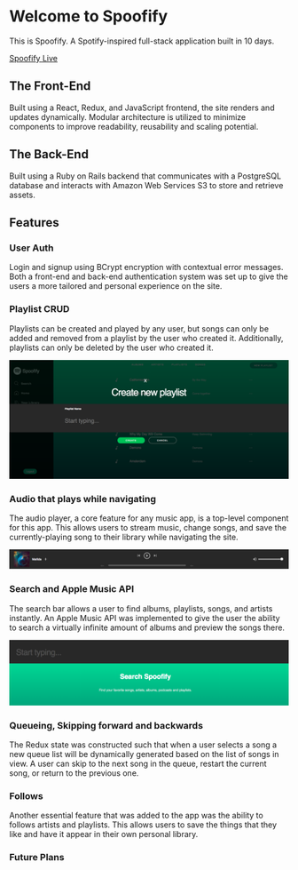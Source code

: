 # Welcome to Spoofify
This is Spoofify. A Spotify-inspired full-stack application built in 10 days.

[Spoofify Live](http://spoofify.avivazana.com/#/)

## The Front-End

Built using a React, Redux, and JavaScript frontend, the site renders and updates dynamically.
Modular architecture is utilized to minimize components to improve readability, reusability and scaling potential.

## The Back-End

Built using a Ruby on Rails backend that communicates with a PostgreSQL database and interacts with Amazon Web Services S3 to store and retrieve assets.

## Features

### User Auth
Login and signup using BCrypt encryption with contextual error messages. Both a front-end and back-end authentication system was set up to give the users a more tailored and personal experience on the site.

### Playlist CRUD
Playlists can be created and played by any user, but songs can only be added and removed from a playlist by the user who created it. Additionally, playlists can only be deleted by the user who created it.

![alt text](https://github.com/avvazana/Spoofify/raw/master/app/assets/images/createPlaylist.png)

### Audio that plays while navigating
The audio player, a core feature for any music app, is a top-level component for this app. This allows users to stream music, change songs, and save the currently-playing song to their library while navigating the site.

![alt text](https://github.com/avvazana/Spoofify/raw/master/app/assets/images/playbar.png)

### Search and Apple Music API
The search bar allows a user to find albums, playlists, songs, and artists instantly.
An Apple Music API was implemented to give the user the ability to search a virtually infinite amount of albums and preview the songs there.

![alt text](https://github.com/avvazana/Spoofify/raw/master/app/assets/images/search.png)


### Queueing, Skipping forward and backwards
The Redux state was constructed such that when a user selects a song a new queue list will be dynamically generated based on the list of songs in view. A user can skip to the next song in the queue, restart the current song, or return to the previous one.

### Follows
Another essential feature that was added to the app was the ability to follows artists and playlists. This allows users to save the things that they like and have it appear in their own personal library.

### Future Plans
